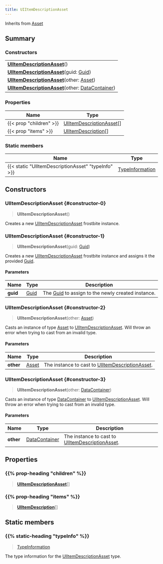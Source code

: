 ```yaml
---
title: UIItemDescriptionAsset
---
```


Inherits from 
[Asset](/vext/ref/fb/asset)

## Summary
### Constructors
| |
| ----------- |
| **[UIItemDescriptionAsset](#constructor-0)**() |
| **[UIItemDescriptionAsset](#constructor-1)**(guid: [Guid](/vext/ref/shared/class/guid)) |
| **[UIItemDescriptionAsset](#constructor-2)**(other: [Asset](/vext/ref/fb/asset)) |
| **[UIItemDescriptionAsset](#constructor-3)**(other: [DataContainer](/vext/ref/shared/class/datacontainer)) |

### Properties
| Name | Type |
| ---- | ---- |
| {{< prop "children" >}} | [UIItemDescriptionAsset](/vext/ref/fb/uiitemdescriptionasset)[] |
| {{< prop "items" >}} | [UIItemDescription](/vext/ref/fb/uiitemdescription)[] |

### Static members
| Name | Type |
| ---- | ---- |
| {{< static "UIItemDescriptionAsset" "typeInfo" >}} | [TypeInformation](/vext/ref/shared/class/typeinformation) |

## Constructors
### UIItemDescriptionAsset {#constructor-0}
> **UIItemDescriptionAsset**()

Creates a new [UIItemDescriptionAsset](/vext/ref/fb/uiitemdescriptionasset) frostbite instance.

### UIItemDescriptionAsset {#constructor-1}
> **UIItemDescriptionAsset**(guid: [Guid](/vext/ref/shared/class/guid))

Creates a new [UIItemDescriptionAsset](/vext/ref/fb/uiitemdescriptionasset) frostbite instance and assigns it the provided [Guid](/vext/ref/shared/class/guid).

#### Parameters
| Name | Type | Description |
| ---- | ---- | ----------- |
| **guid** | [Guid](/vext/ref/shared/class/guid) | The [Guid](/vext/ref/shared/class/guid) to assign to the newly created instance. |

### UIItemDescriptionAsset {#constructor-2}
> **UIItemDescriptionAsset**(other: [Asset](/vext/ref/fb/asset))

Casts an instance of type [Asset](/vext/ref/fb/asset) to [UIItemDescriptionAsset](/vext/ref/fb/uiitemdescriptionasset). Will throw an error when trying to cast from an invalid type.

#### Parameters
| Name | Type | Description |
| ---- | ---- | ----------- |
| **other** | [Asset](/vext/ref/fb/asset) | The instance to cast to [UIItemDescriptionAsset](/vext/ref/fb/uiitemdescriptionasset). |

### UIItemDescriptionAsset {#constructor-3}
> **UIItemDescriptionAsset**(other: [DataContainer](/vext/ref/shared/class/datacontainer))

Casts an instance of type [DataContainer](/vext/ref/shared/class/datacontainer) to [UIItemDescriptionAsset](/vext/ref/fb/uiitemdescriptionasset). Will throw an error when trying to cast from an invalid type.

#### Parameters
| Name | Type | Description |
| ---- | ---- | ----------- |
| **other** | [DataContainer](/vext/ref/shared/class/datacontainer) | The instance to cast to [UIItemDescriptionAsset](/vext/ref/fb/uiitemdescriptionasset). |

## Properties
### {{% prop-heading "children" %}}
> **[UIItemDescriptionAsset](/vext/ref/fb/uiitemdescriptionasset)**[]

### {{% prop-heading "items" %}}
> **[UIItemDescription](/vext/ref/fb/uiitemdescription)**[]

## Static members
### {{% static-heading "typeInfo" %}}
> [TypeInformation](/vext/ref/shared/class/typeinformation)

The type information for the [UIItemDescriptionAsset](/vext/ref/fb/uiitemdescriptionasset) type.

